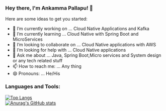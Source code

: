 ### Hey there, I'm Ankamma Pallapu! 👋


Here are some ideas to get you started:

- 🔭 I’m currently working on ... Cloud Native Applications and Kafka
- 🌱 I’m currently learning ... Cloud Native with Spring Boot and MicroServices
- 👯 I’m looking to collaborate on ... Cloud Native applications with AWS
- 🤔 I’m looking for help with ... Cloud Native applications
- 💬 Ask me about ... Java, Spring Boot,Micro services and System design or any tech related stuff
- 📫 How to reach me: ...  Any thing
- 😄 Pronouns: ... He/His


### Languages and Tools:

[![Top Langs](https://github-readme-stats.vercel.app/api/top-langs/?username=apallapu)](https://github.com/anuraghazra/github-readme-stats)
<br>
[![Anurag's GitHub stats](https://github-readme-stats.vercel.app/api?username=apallapu)](https://github.com/anuraghazra/github-readme-stats)


